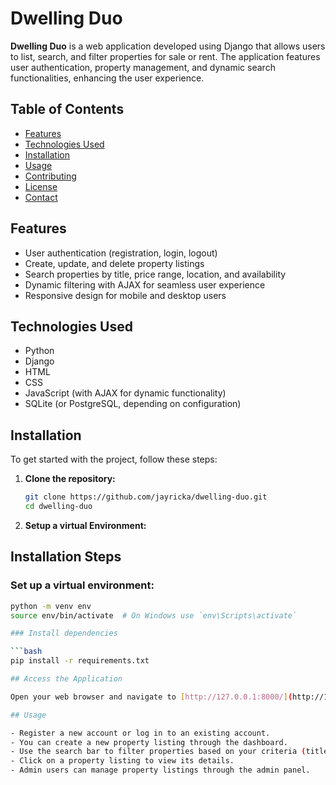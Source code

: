 # Dwelling Duo

**Dwelling Duo** is a web application developed using Django that allows users to list, search, and filter properties for sale or rent. The application features user authentication, property management, and dynamic search functionalities, enhancing the user experience.

## Table of Contents

- [Features](#features)
- [Technologies Used](#technologies-used)
- [Installation](#installation)
- [Usage](#usage)
- [Contributing](#contributing)
- [License](#license)
- [Contact](#contact)

## Features

- User authentication (registration, login, logout)
- Create, update, and delete property listings
- Search properties by title, price range, location, and availability
- Dynamic filtering with AJAX for seamless user experience
- Responsive design for mobile and desktop users

## Technologies Used

- Python
- Django
- HTML
- CSS
- JavaScript (with AJAX for dynamic functionality)
- SQLite (or PostgreSQL, depending on configuration)

## Installation

To get started with the project, follow these steps:

1. **Clone the repository:**

   ```bash
   git clone https://github.com/jayricka/dwelling-duo.git
   cd dwelling-duo
2. **Setup a virtual Environment:**

## Installation Steps

### Set up a virtual environment:

```bash
python -m venv env
source env/bin/activate  # On Windows use `env\Scripts\activate`

### Install dependencies

```bash
pip install -r requirements.txt

## Access the Application

Open your web browser and navigate to [http://127.0.0.1:8000/](http://127.0.0.1:8000/).

## Usage

- Register a new account or log in to an existing account.
- You can create a new property listing through the dashboard.
- Use the search bar to filter properties based on your criteria (title, price range, location, availability).
- Click on a property listing to view its details.
- Admin users can manage property listings through the admin panel.


